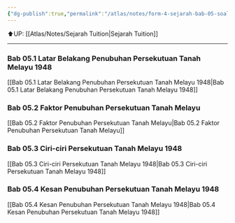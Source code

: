 ```yaml
---
{"dg-publish":true,"permalink":"/atlas/notes/form-4-sejarah-bab-05-soalan/"}
---
```


⬆️UP: [[Atlas/Notes/Sejarah Tuition\|Sejarah Tuition]]

---

### Bab 05.1 Latar Belakang Penubuhan Persekutuan Tanah Melayu 1948

[[Bab 05.1 Latar Belakang Penubuhan Persekutuan Tanah Melayu 1948\|Bab 05.1 Latar Belakang Penubuhan Persekutuan Tanah Melayu 1948]]

### Bab 05.2 Faktor Penubuhan Persekutuan Tanah Melayu

[[Bab 05.2 Faktor Penubuhan Persekutuan Tanah Melayu\|Bab 05.2 Faktor Penubuhan Persekutuan Tanah Melayu]]

### Bab 05.3 Ciri-ciri Persekutuan Tanah Melayu 1948

[[Bab 05.3 Ciri-ciri Persekutuan Tanah Melayu 1948\|Bab 05.3 Ciri-ciri Persekutuan Tanah Melayu 1948]]

### Bab 05.4 Kesan Penubuhan Persekutuan Tanah Melayu 1948

[[Bab 05.4 Kesan Penubuhan Persekutuan Tanah Melayu 1948\|Bab 05.4 Kesan Penubuhan Persekutuan Tanah Melayu 1948]]